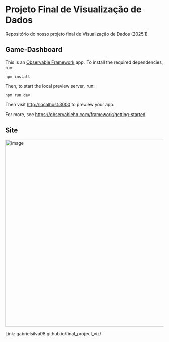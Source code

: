 # Projeto Final de Visualização de Dados

Repositório do nosso projeto final de Visualização de Dados (2025.1)

## Game-Dashboard

This is an [Observable Framework](https://observablehq.com/framework/) app. To install the required dependencies, run:

```
npm install
```

Then, to start the local preview server, run:

```
npm run dev
```

Then visit <http://localhost:3000> to preview your app.

For more, see <https://observablehq.com/framework/getting-started>.

## Site

<img width="1348" height="593" alt="image" src="https://github.com/user-attachments/assets/0c04ae12-5be5-4e11-b170-af3029df4575" />

Link: gabrielsilva08.github.io/final_project_viz/
